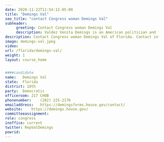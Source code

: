 ```yaml
---
date: 2020-11-22T11:54:12-05:00
title: "Demings Val"
seo_title: "contact Congress woman Demings Val"
subheader:
     greeting: Contact Congress woman Demings Val 
     description: Valdez Venita Demings is an American politician and former police officer serving as the U.S. Representative for Florida's 10th congressional district since 2017. The district covers most of the western half of Orlando and includes much of the area around Orlando's resort parks.
description: Contact Congress woman Demings Val of Florida. Contact information for Demings Val includes email address, phone number, and mailing address.
image: demings-val.jpeg
video: 
url: /florida/demings-val/
weight: 1
layout: course_home


####candidate
name:	Demings Val
state:	Florida
district: 10th
party:	Democratic
officeroom:	217 CHOB
phonenumber:	(202) 225-2176
emailaddress:	https://demingsforms.house.gov/contact/
website:	https://demings.house.gov/
committeeassignment: 
role: congress
inoffice: current
twitter: RepValDemings
powrid: 
---
```


